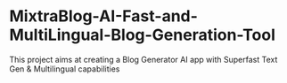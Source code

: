 # MixtraBlog-AI-Fast-and-MultiLingual-Blog-Generation-Tool
This project aims at creating a Blog Generator AI app with Superfast Text Gen &amp; Multilingual capabilities 
